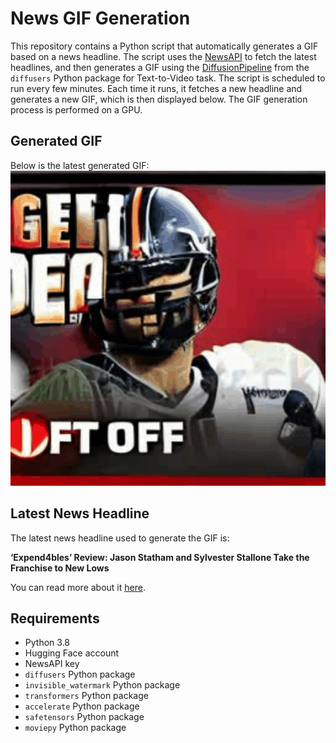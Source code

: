 # News GIF Generation
This repository contains a Python script that automatically generates a GIF based on a news headline. The script uses the [NewsAPI](https://newsapi.org/) to fetch the latest headlines, and then generates a GIF using the [DiffusionPipeline](https://github.com/huggingface/diffusers) from the `diffusers` Python package for Text-to-Video task.
The script is scheduled to run every few minutes. Each time it runs, it fetches a new headline and generates a new GIF, which is then displayed below. The GIF generation process is performed on a GPU.

## Generated GIF
Below is the latest generated GIF:
![Generated GIF](output.gif?raw=true&v=1695450908)

## Latest News Headline
The latest news headline used to generate the GIF is:

**‘Expend4bles’ Review: Jason Statham and Sylvester Stallone Take the Franchise to New Lows**

You can read more about it [here](https://www.hollywoodreporter.com/movies/movie-reviews/expend4bles-review-jason-statham-sylvester-stallone-1235594968/).

## Requirements
- Python 3.8
- Hugging Face account
- NewsAPI key
- `diffusers` Python package
- `invisible_watermark` Python package
- `transformers` Python package
- `accelerate` Python package
- `safetensors` Python package
- `moviepy` Python package

